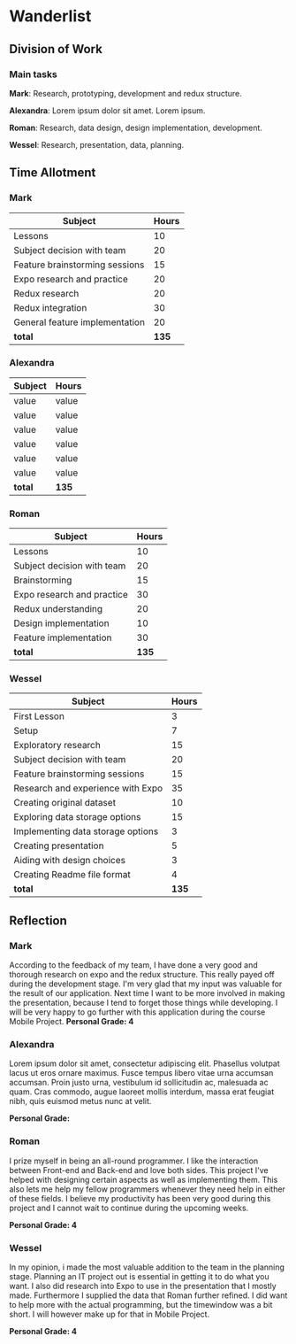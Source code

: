 # Wanderlist

## Division of Work

### Main tasks

**Mark**: Research, prototyping, development and redux structure.

**Alexandra**: Lorem ipsum dolor sit amet. Lorem ipsum.

**Roman**: Research, data design, design implementation, development.

**Wessel**: Research, presentation, data, planning.

## Time Allotment

### Mark

| Subject | Hours |
| --- | --- |
| Lessons | 10 |
| Subject decision with team | 20 |
| Feature brainstorming sessions | 15 |
| Expo research and practice | 20 |
| Redux research | 20 |
| Redux integration | 30 |
| General feature implementation | 20 |
| **total** | **135**|

### Alexandra

| Subject | Hours |
| --- | --- |
| value | value |
| value | value |
| value | value |
| value | value |
| value | value |
| value | value |
| **total** | **135**|

### Roman

| Subject | Hours |
| --- | --- |
| Lessons | 10 |
| Subject decision with team | 20 |
| Brainstorming | 15 |
| Expo research and practice | 30 |
| Redux understanding | 20 |
| Design implementation | 10 |
| Feature implementation | 30 | 
| **total** | **135**|

### Wessel

| Subject | Hours |
| --- | --- |
| First Lesson | 3 |
| Setup | 7 |
| Exploratory research | 15 |
| Subject decision with team | 20 |
| Feature brainstorming sessions | 15 |
| Research and experience with Expo | 35 |
| Creating original dataset | 10 |
| Exploring data storage options | 15 |
| Implementing data storage options | 3 | 
| Creating presentation | 5 |
| Aiding with design choices | 3 |
| Creating Readme file format | 4 |
| **total** | **135**|

## Reflection

### Mark

According to the feedback of my team, I have done a very good and thorough research on expo and the redux structure. This really payed off during the development stage. I'm very glad that my input was valuable for the result of our application. Next time I want to be more involved in making the presentation, because I tend to forget those things while developing. I will be very happy to go further with this application during the course Mobile Project.
**Personal Grade: 4**

### Alexandra

Lorem ipsum dolor sit amet, consectetur adipiscing elit. Phasellus volutpat lacus ut eros ornare maximus. Fusce tempus libero vitae urna accumsan accumsan. Proin justo urna, vestibulum id sollicitudin ac, malesuada ac quam. Cras commodo, augue laoreet mollis interdum, massa erat feugiat nibh, quis euismod metus nunc at velit.

**Personal Grade:**

### Roman

I prize myself in being an all-round programmer. I like the interaction between Front-end and Back-end and love both sides. This project I've helped with designing certain aspects as well as implementing them.
This also lets me help my fellow programmers whenever they need help in either of these fields. I believe my productivity has been very good during this project and I cannot wait to continue during the upcoming weeks.

**Personal Grade: 4**

### Wessel

In my opinion, i made the most valuable addition to the team in the planning stage. Planning an IT project out is essential in getting it to do what you want. I also did research into Expo to use in the presentation that I mostly made. Furthermore I supplied the data that Roman further refined. I did want to help more with the actual programming, but the timewindow was a bit short. I will however make up for that in Mobile Project.

**Personal Grade: 4**

